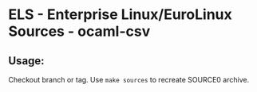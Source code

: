 # ELS - Enterprise Linux/EuroLinux Sources - ocaml-csv
 
## Usage:
  Checkout branch or tag. Use `make sources` to recreate  SOURCE0 archive.
